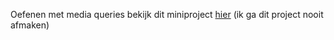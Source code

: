 Oefenen met media queries
bekijk dit miniproject [hier](https://santosvdw.github.io/mediaquery-oefening/dist/)
(ik ga dit project nooit afmaken)
